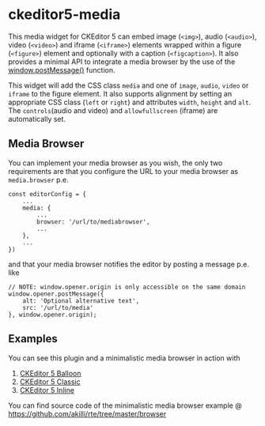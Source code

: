 # ckeditor5-media

This media widget for CKEditor 5 can embed image (`<img>`), audio (`<audio>`), video (`<video>`) and iframe (`<iframe>`) elements wrapped within a figure (`<figure>`) element and optionally with a caption (`<figcaption>`). It also provides a minimal API to integrate a media browser by the use of the [window.postMessage()](https://developer.mozilla.org/en-US/docs/Web/API/Window/postMessage) function.

This widget will add the CSS class `media` and one of `image`, `audio`, `video` or `iframe` to the figure element. It also supports alignment by setting an appropriate CSS class (`left` or `right`) and attributes `width`, `height` and `alt`. The `controls`(audio and video) and `allowfullscreen` (iframe) are automatically set. 

## Media Browser

You can implement your media browser as you wish, the only two requirements are that you configure the URL to your media browser as `media.browser` p.e.

    const editorConfig = {
        ...
        media: {
            ...
            browser: '/url/to/mediabrowser',
            ...
        },
        ...
    })

and that your media browser notifies the editor by posting a message p.e. like

    // NOTE: window.opener.origin is only accessible on the same domain
    window.opener.postMessage({
        alt: 'Optional alternative text',
        src: '/url/to/media'
    }, window.opener.origin);

## Examples

You can see this plugin and a minimalistic media browser in action with

1. [CKEditor 5 Balloon](https://akilli.github.io/rte/ck5-balloon/)
2. [CKEditor 5 Classic](https://akilli.github.io/rte/ck5-classic/)
3. [CKEditor 5 Inline](https://akilli.github.io/rte/ck5-inline/)

You can find source code of the minimalistic media browser example @ https://github.com/akilli/rte/tree/master/browser 
